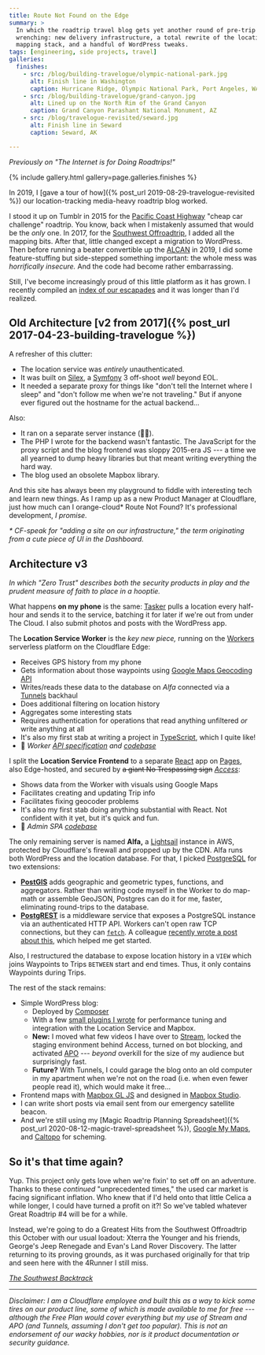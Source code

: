 ```yaml
---
title: Route Not Found on the Edge
summary: >
  In which the roadtrip travel blog gets yet another round of pre-trip
  wrenching: new delivery infrastructure, a total rewrite of the location and
  mapping stack, and a handful of WordPress tweaks.
tags: [engineering, side projects, travel]
galleries:
  finishes:
    - src: /blog/building-travelogue/olympic-national-park.jpg
      alt: Finish line in Washington
      caption: Hurricane Ridge, Olympic National Park, Port Angeles, WA
    - src: /blog/building-travelogue/grand-canyon.jpg
      alt: Lined up on the North Rim of the Grand Canyon
      caption: Grand Canyon Parashant National Monument, AZ
    - src: /blog/travelogue-revisited/seward.jpg
      alt: Finish line in Seward
      caption: Seward, AK

---
```


_Previously on "The Internet is for Doing Roadtrips!"_

{% include gallery.html gallery=page.galleries.finishes %}

In 2019, I [gave a tour of how]({% post_url 2019-08-29-travelogue-revisited %})
our location-tracking media-heavy roadtrip blog worked.

I stood it up on Tumblr in 2015 for the [Pacific Coast Highway][PCH] "cheap car
challenge" roadtrip. You know, back when I mistakenly assumed that would be the
_only_ one. In 2017, for the [Southwest Offroadtrip][TQOR], I added all the
mapping bits. After that, little changed except a migration to WordPress. Then
before running a beater convertible up the [ALCAN][ALCAN] in 2019, I did some
feature-stuffing but side-stepped something important: the whole mess was
_horrifically insecure._ And the code had become rather embarrassing.

Still, I've become increasingly proud of this little platform as it has grown. I
recently compiled an
<a href="https://www.routenotfound.com/index/?utm_source=tsmithcreative&utm_medium=website&utm_campaign=tsmithcreative" rel="nofollow">
index of our escapades</a> and it was longer than I'd realized.

<Media type="image" size="mini" src="/assets/blog/rnf-v3/rnfb-post.jpg" alt="Post on the frontend" noshadow />

## Old Architecture [v2 from 2017]({% post_url 2017-04-23-building-travelogue %})

A refresher of this clutter:

<Media type="image" size="mini" src="/assets/blog/travelogue-revisited/new-architecture.png" alt="Version 2 Architecture" noshadow />

- The location service was _entirely_ unauthenticated.
- It was built on [Silex][SILEX], a [Symfony][SYMF] 3 off-shoot _well_ beyond EOL.
- It needed a separate proxy for things like "don't tell the Internet where I
  sleep" and "don't follow me when we're not traveling." But if anyone ever
  figured out the hostname for the actual backend...

Also:

- It ran on a separate server instance (💸💸).
- The PHP I wrote for the backend wasn't fantastic. The JavaScript for the
  proxy script and the blog frontend was sloppy 2015-era JS --- a time we all
  yearned to dump heavy libraries but that meant writing everything the hard way.
- The blog used an obsolete Mapbox library.

<Media type="image" size="" src="/assets/blog/rnf-v3/truck-clutch-op-cyl.jpg" alt="Reseating a clutch fluid line"  />

And this site has always been my playground to fiddle with interesting tech
and learn new things. As I ramp up as a new Product Manager at Cloudflare,
just how much can I orange-cloud\* Route Not Found? It's professional
development, _I promise._

_\* CF-speak for "adding a site on our infrastructure," the term originating from a cute piece of UI in the Dashboard._

## Architecture v3

_In which "Zero Trust" describes both the security products in play and the prudent measure of faith to place in a hooptie._

<Media type="image" size="" src="/assets/blog/rnf-v3/v3-arch.png" alt="Version 3 Architecture" noshadow />

What happens **on my phone** is the same: [Tasker][TASKER]
pulls a location every half-hour and sends it to the service, batching it for
later if we're out from under The Cloud. I also submit photos and posts with the
WordPress app.

<Media type="image" size="" src="/assets/blog/rnf-v3/celica-coolant.jpg" alt="Reseating a radiator hose"  />

The **Location Service Worker** is the _key new piece,_ running on the
[Workers][WORKERS] serverless platform on the Cloudflare Edge:

- Receives GPS history from my phone
- Gets information about those waypoints using [Google Maps Geocoding API][GMAPS]
- Writes/reads these data to the database on _Alfa_ connected via a [Tunnels][TUNNEL] backhaul
- Does additional filtering on location history
- Aggregates some interesting stats
- Requires authentication for operations that read anything unfiltered _or_
  write anything at all
- It's also my first stab at writing a project in [TypeScript][TS], which I quite like!
- 📝 _Worker [API specification][RNFAPI] and [codebase][RNFLSW]_

<Media type="image" size="" src="/assets/blog/rnf-v3/rnfa-maps.jpg" alt="Admin backend showing all trips" noshadow />

I split the **Location Service Frontend** to a separate [React][REACT] app
on [Pages][PAGES], also Edge-hosted, and secured by ~~a giant No Trespassing sign~~
_[Access][ACCESS]_:

- Shows data from the Worker with visuals using Google Maps
- Facilitates creating and updating Trip info
- Facilitates fixing geocoder problems
- It's also my first stab doing anything substantial with React.  Not confident
  with it yet, but it's quick and fun.
- 📝 _Admin SPA [codebase][RNFLAP]_

<Media type="image" size="" src="/assets/blog/rnf-v3/rnfa-trips.jpg" alt="Admin backend showing a trip edit" noshadow />

The only remaining server is named **Alfa,** a [Lightsail][LIGHTSAIL] instance
in AWS, protected by Cloudflare's firewall and propped up by the CDN. Alfa runs
both WordPress and the location database. For that, I picked [PostgreSQL][PSQL]
for two extensions:

- **[PostGIS][PGIS]** adds geographic and geometric types, functions,
  and aggregators. Rather than writing code myself in the Worker to do
  map-math or assemble GeoJSON, Postgres can do it for me, faster,
  eliminating round-trips to the database.
- **[PostgREST][PRST]** is a middleware service that exposes a PostgreSQL
  instance via an authenticated HTTP API. Workers can't open raw TCP
  connections, but they can [`fetch`][FETCH]. A colleague
  [recently wrote a post about this][CFBLOG], which helped me get started.

Also, I restructured the database to expose location history in a `VIEW` which
joins Waypoints to Trips `BETWEEN` start and end times. Thus, it only contains
Waypoints during Trips.

<Media type="image" size="" src="/assets/blog/rnf-v3/nye2020.jpg" alt="New Year's Eve 2020, New Mexico"  />

The rest of the stack remains:

- Simple WordPress blog:
  - Deployed by [Composer][COMPOSER]
  - With a few [small plugins I wrote][RNFWP] for performance tuning and
    integration with the Location Service and Mapbox.
  - **New:** I moved what few videos I have over to [Stream][STREAM], locked
    the staging environment behind Access, turned on bot blocking, and activated
    [APO][APO] --- _beyond_ overkill for the size of my audience but surprisingly
    fast.
  - **Future?** With Tunnels, I could garage the blog onto an old computer in my
    apartment when we're not on the road (i.e. when even fewer people read it),
    which would make it free...
- Frontend maps with [Mapbox GL JS][MAPBOX] and designed in [Mapbox Studio][MAPSTUDIO].
- I can write short posts via email sent from our emergency satellite beacon.
- And we're still using my
  [Magic Roadtrip Planning Spreadsheet]({% post_url 2020-08-12-magic-travel-spreadsheet %}),
  [Google My Maps][MYMAPS], and [Caltopo][CALTOPO] for scheming.

<Media type="image" size="" src="/assets/blog/rnf-v3/cassiar-hwy.jpg" alt="Cassiar Highway near Dease Lake, BC"  />

## So it's that time again?

Yup. This project only gets love when we're fixin' to set off on an adventure.
Thanks to these _continued_ "unprecedented times," the used car market is facing
significant inflation. Who knew that if I'd held onto that little Celica a while
longer, I could have turned a profit on it?! So we've tabled whatever Great
Roadtrip #4 will be for a while.

<Media type="image" size="" src="/assets/blog/rnf-v3/nutter-twists.jpg" alt="Nutter Twists Road, Mr Trumbull, AZ"  />

Instead, we're going to do a Greatest Hits from the Southwest Offroadtrip this
October with our usual loadout: Xterra the Younger and his friends, George's
Jeep Renegade and Evan's Land Rover Discovery. The latter returning to its
proving grounds, as it was purchased originally for that trip and seen here with
the 4Runner I still miss.

<p><em><a href="https://www.routenotfound.com/category/tq_sw_hits/?utm_source=tsmithcreative&utm_medium=website&utm_campaign=blog" rel="nofollow">The Southwest Backtrack</a></em></p>

<Media type="image" size="" src="/assets/blog/rnf-v3/salmon-glacier.jpg" alt="Salmon Glacier near Hyder, AK"  />

---

_Disclaimer: I am a Cloudflare employee and built this as a way to kick some tires on our product line, some of which is made available to me for free --- although the Free Plan would cover everything but my use of Stream and APO (and Tunnels, assuming I don't get too popular). This is not an endorsement of our wacky hobbies, nor is it product documentation or security guidance._

[PCH]: https://tsmithphotos.com/the-pacific-coast-highway?utm_source=tsmithcreative&utm_medium=website&utm_campaign=blog
[TQOR]: https://tsmithphotos.com/overland-in-the-southwest?utm_source=tsmithcreative&utm_medium=website&utm_campaign=blog
[ALCAN]: https://tsmithphotos.com/austin-to-alaska?utm_source=tsmithcreative&utm_medium=website&utm_campaign=blog
[RNFINDEX]: https://www.routenotfound.com/index/?utm_source=tsmithcreative&utm_medium=website&utm_campaign=blog
[SILEX]: https://github.com/silexphp/Silex
[SYMF]: https://symfony.com/
[TASKER]: https://tasker.joaoapps.com/
[WORKERS]: https://workers.cloudflare.com/
[GMAPS]: https://developers.google.com/maps/documentation/geocoding/overview?hl=en
[TUNNEL]: https://developers.cloudflare.com/cloudflare-one/connections/connect-apps/create-tunnel
[TS]: https://www.typescriptlang.org/
[RNFAPI]: https://rnflocationserviceapiv2.docs.apiary.io/
[RNFLSW]: https://github.com/tsmith512/rnf-location-service
[REACT]: https://reactjs.org/
[PAGES]: https://pages.cloudflare.com/
[ACCESS]: https://developers.cloudflare.com/cloudflare-one/applications/configure-apps/self-hosted-apps
[RNFLAP]: https://github.com/tsmith512/rnf-location-admin
[LIGHTSAIL]: https://aws.amazon.com/lightsail/
[PSQL]: https://www.postgresql.org/
[PGIS]: https://postgis.net/
[PRST]: https://postgrest.org/en/v8.0/
[FETCH]: https://developer.mozilla.org/en-US/docs/Web/API/Fetch_API
[CFBLOG]: https://blog.cloudflare.com/modernizing-a-familiar-approach-to-rest-apis-with-postgresql-and-cloudflare-workers/
[COMPOSER]: https://getcomposer.org/
[RNFWP]: https://github.com/tsmith512/routenotfound/tree/master/wp-content/plugins
[APO]: https://developers.cloudflare.com/automatic-platform-optimization/
[STREAM]: https://www.cloudflare.com/products/cloudflare-stream/
[MAPBOX]: https://www.mapbox.com/mapbox-gljs
[MAPSTUDIO]: https://www.mapbox.com/mapbox-studio
[MYMAPS]: https://www.google.com/maps/about/mymaps/
[CALTOPO]: https://caltopo.com/
